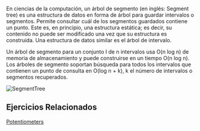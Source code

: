 En ciencias de la computación, un árbol de segmento (en inglés: Segment tree) es una estructura de datos en forma de árbol para guardar intervalos o segmentos. Permite consultar cuál de los segmentos guardados contiene un punto. Este es, en principio, una estructura estática; es decir, su contenido no puede ser modificado una vez que su estructura es construida. Una estructura de datos similar es el árbol de intervalo.

Un árbol de segmento para un conjunto I de n intervalos usa O(n log n) de memoria de almacenamiento y puede construirse en un tiempo O(n log n). Los árboles de segmento soportan búsqueda para todos los intervalos que contienen un punto de consulta en O(log n + k), k el número de intervalos o segmentos recuperados.

![SegmentTree](https://prodeportiva.files.wordpress.com/2013/02/segtree11.png)

## Ejercicios Relacionados
[Potentiometers](https://vjudge.net/problem/UVA-12086)

